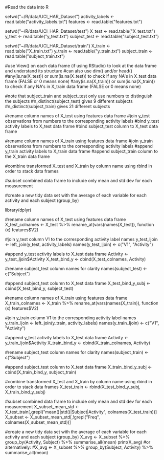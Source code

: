 #Read the data into R

setwd("~/R/data/UCI_HAR_Dataset")
activity_labels <- read.table("activity_labels.txt")
features <- read.table("features.txt")

setwd("~/R/data/UCI_HAR_Dataset/test")
X_test <- read.table("X_test.txt")
y_test <- read.table("y_test.txt")
subject_test <- read.table("subject_test.txt")

setwd("~/R/data/UCI_HAR_Dataset/train")
X_train <- read.table("X_train.txt")
y_train <- read.table("y_train.txt")
subject_train <- read.table("subject_train.txt")

#use View() on each data frame (if using RStudio) to look at the data frame and understand its structure
#can also use dim() and/or head()
#any(is.na(X_test)) or sum(is.na(X_test)) to check if any NA's in X_test data frame (FALSE or 0 means none)
#any(is.na(X_train)) or sum(is.na(X_train)) to check if any NA's in X_train data frame (FALSE or 0 means none)

#note that subject_train and subject_test only use numbers to distinguish the subjects
#n_distinct(subject_test) gives 9 different subjects
#n_distinct(subject_train) gives 21 different subjects

#rename column names of X_test using features data frame
#join y_test observations from numbers to the corresponding activity labels
#bind y_test activity labels to X_test data frame
#bind subject_test column to X_test data frame

#rename column names of X_train using features data frame
#join y_train observations from numbers to the corresponding activity labels
#append y_train activity labels to X_train data frame
#append subject_train column to the X_train data frame

#combine transformed X_test and X_train by column name using rbind in order to stack data frames

#subset combined data frame to include only mean and std dev for each measurement

#create a new tidy data set with the average of each variable for each activity and each subject (group_by)

library(dplyr)

#rename column names of X_test using features data frame
X_test_colnames <- X_test %>% rename_at(vars(names(X_test)), function (x) features$V2)

#join y_test column V1 to the corresponding activity label names
y_test_ljoin <- left_join(y_test, activity_labels)
names(y_test_ljoin) <- c("V1", "Activity")

#append y_test activity labels to X_test data frame
Activity <- y_test_ljoin$Activity
X_test_bind_y <- cbind(X_test_colnames, Activity)

#rename subject_test column names for clarity
names(subject_test) <- c("Subject")

#append subject_test column to X_test data frame
X_test_bind_y_subj <- cbind(X_test_bind_y, subject_test)

#rename column names of X_train using features data frame
X_train_colnames <- X_train %>% rename_at(vars(names(X_train)), function (x) features$V2)

#join y_train column V1 to the corresponding activity label names
y_train_ljoin <- left_join(y_train, activity_labels)
names(y_train_ljoin) <- c("V1", "Activity")

#append y_test activity labels to X_test data frame
Activity <- y_train_ljoin$Activity
X_train_bind_y <- cbind(X_train_colnames, Activity)

#rename subject_test column names for clarity
names(subject_train) <- c("Subject")

#append subject_test column to X_test data frame
X_train_bind_y_subj <- cbind(X_train_bind_y, subject_train)

#combine transformed X_test and X_train by column name using rbind in order to stack data frames
X_test_train <- rbind(X_test_bind_y_subj, X_train_bind_y_subj)

#subset combined data frame to include only mean and std dev for each measurement
X_subset_mean_std <- X_test_train[,grepl("mean()|std()|Subject|Activity", colnames(X_test_train))]
X_subset <- X_subset_mean_std[,!grepl("Freq", colnames(X_subset_mean_std))]

#create a new tidy data set with the average of each variable for each activity and each subject (group_by)
X_avg <- X_subset %>% group_by(Activity, Subject) %>% summarise_all(mean)
print(X_avg)
#or alternatively:
#X_avg <- X_subset %>% group_by(Subject, Activity) %>% summarise_all(mean)
